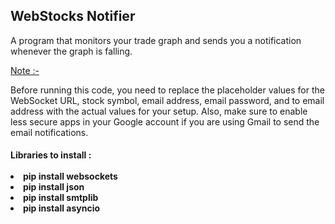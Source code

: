 <h2>WebStocks Notifier</h2>
<p>A program that monitors your trade graph and sends you a notification whenever the graph is falling.</p>

<a href="#">Note :- </a>
<p>
Before running this code, you need to replace the placeholder values for the WebSocket URL, stock symbol, email address, email password, and to email address with the actual values for your setup. 
Also, make sure to enable less secure apps in your Google account if you are using Gmail to send the email notifications. </p>

<h4>
Libraries to install :
<br/><br/>
<li>pip install websockets</li>
<li>pip install json</li>
<li>pip install smtplib</li>
<li>pip install asyncio</li>
</h4>
